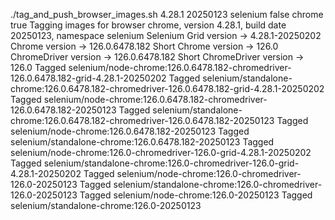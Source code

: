 ./tag_and_push_browser_images.sh 4.28.1 20250123 selenium false chrome true
Tagging images for browser chrome, version 4.28.1, build date 20250123, namespace selenium
Selenium Grid version -> 4.28.1-20250202
Chrome version -> 126.0.6478.182
Short Chrome version -> 126.0
ChromeDriver version -> 126.0.6478.182
Short ChromeDriver version -> 126.0
Tagged selenium/node-chrome:126.0.6478.182-chromedriver-126.0.6478.182-grid-4.28.1-20250202
Tagged selenium/standalone-chrome:126.0.6478.182-chromedriver-126.0.6478.182-grid-4.28.1-20250202
Tagged selenium/node-chrome:126.0.6478.182-chromedriver-126.0.6478.182-20250123
Tagged selenium/standalone-chrome:126.0.6478.182-chromedriver-126.0.6478.182-20250123
Tagged selenium/node-chrome:126.0.6478.182-20250123
Tagged selenium/standalone-chrome:126.0.6478.182-20250123
Tagged selenium/node-chrome:126.0-chromedriver-126.0-grid-4.28.1-20250202
Tagged selenium/standalone-chrome:126.0-chromedriver-126.0-grid-4.28.1-20250202
Tagged selenium/node-chrome:126.0-chromedriver-126.0-20250123
Tagged selenium/standalone-chrome:126.0-chromedriver-126.0-20250123
Tagged selenium/node-chrome:126.0-20250123
Tagged selenium/standalone-chrome:126.0-20250123
